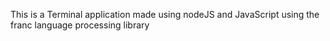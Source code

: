 This is a Terminal application made using nodeJS and JavaScript using the franc language processing library
